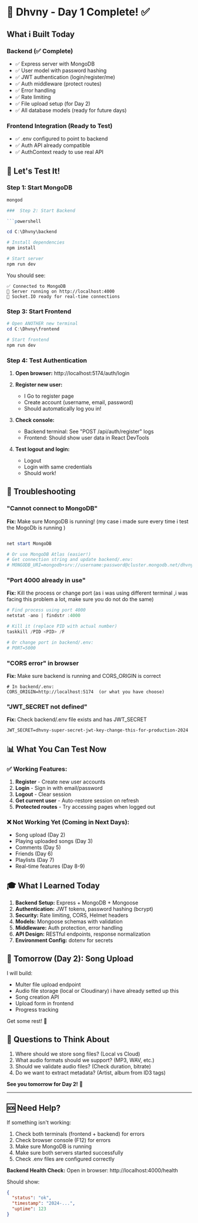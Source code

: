 # 🎵 Dhvny - Day 1 Complete! ✅

## What i Built Today

### Backend (✅ Complete)

- ✅ Express server with MongoDB
- ✅ User model with password hashing
- ✅ JWT authentication (login/register/me)
- ✅ Auth middleware (protect routes)
- ✅ Error handling
- ✅ Rate limiting
- ✅ File upload setup (for Day 2)
- ✅ All database models (ready for future days)

### Frontend Integration (Ready to Test)

- ✅ .env configured to point to backend
- ✅ Auth API already compatible
- ✅ AuthContext ready to use real API

## 🚀 Let's Test It!

### Step 1: Start MongoDB

````powershell
mongod

###  Step 2: Start Backend

```powershell

cd C:\Dhvny\backend

# Install dependencies
npm install

# Start server
npm run dev
````

You should see:

```
✅ Connected to MongoDB
🚀 Server running on http://localhost:4000
📡 Socket.IO ready for real-time connections
```

### Step 3: Start Frontend

```powershell
# Open ANOTHER new terminal
cd C:\Dhvny\frontend

# Start frontend
npm run dev
```

### Step 4: Test Authentication

1. **Open browser:** http://localhost:5174/auth/login
2. **Register new user:**

   - I Go to register page
   - Create account (username, email, password)
   - Should automatically log you in!

3. **Check console:**

   - Backend terminal: See "POST /api/auth/register" logs
   - Frontend: Should show user data in React DevTools

4. **Test logout and login:**
   - Logout
   - Login with same credentials
   - Should work!

## 🐛 Troubleshooting

### "Cannot connect to MongoDB"

**Fix:** Make sure MongoDB is running! (my case i made sure every time i test the MogoDb is running )

```powershell

net start MongoDB

# Or use MongoDB Atlas (easier!)
# Get connection string and update backend/.env:
# MONGODB_URI=mongodb+srv://username:password@cluster.mongodb.net/dhvny
```

### "Port 4000 already in use"

**Fix:** Kill the process or change port (as i was using different terminal ,i was facing this problem a lot, make sure you do not do the same)

```powershell
# Find process using port 4000
netstat -ano | findstr :4000

# Kill it (replace PID with actual number)
taskkill /PID <PID> /F

# Or change port in backend/.env:
# PORT=5000
```

### "CORS error" in browser

**Fix:** Make sure backend is running and CORS_ORIGIN is correct

```env
# In backend/.env:
CORS_ORIGIN=http://localhost:5174  (or what you have choose)
```

### "JWT_SECRET not defined"

**Fix:** Check backend/.env file exists and has JWT_SECRET

```env
JWT_SECRET=dhvny-super-secret-jwt-key-change-this-for-production-2024
```

## 📊 What You Can Test Now

### ✅ Working Features:

1. **Register** - Create new user accounts
2. **Login** - Sign in with email/password
3. **Logout** - Clear session
4. **Get current user** - Auto-restore session on refresh
5. **Protected routes** - Try accessing pages when logged out

### ❌ Not Working Yet (Coming in Next Days):

- Song upload (Day 2)
- Playing uploaded songs (Day 3)
- Comments (Day 5)
- Friends (Day 6)
- Playlists (Day 7)
- Real-time features (Day 8-9)

## 🎓 What I Learned Today

1. **Backend Setup:** Express + MongoDB + Mongoose
2. **Authentication:** JWT tokens, password hashing (bcrypt)
3. **Security:** Rate limiting, CORS, Helmet headers
4. **Models:** Mongoose schemas with validation
5. **Middleware:** Auth protection, error handling
6. **API Design:** RESTful endpoints, response normalization
7. **Environment Config:** dotenv for secrets

## 📝 Tomorrow (Day 2): Song Upload

I will build:

- Multer file upload endpoint
- Audio file storage (local or Cloudinary) i have already setted up this
- Song creation API
- Upload form in frontend
- Progress tracking

Get some rest! 🌙

## 🤔 Questions to Think About

1. Where should we store song files? (Local vs Cloud)
2. What audio formats should we support? (MP3, WAV, etc.)
3. Should we validate audio files? (Check duration, bitrate)
4. Do we want to extract metadata? (Artist, album from ID3 tags)

**See you tomorrow for Day 2!** 🚀

---

## 🆘 Need Help?

If something isn't working:

1. Check both terminals (frontend + backend) for errors
2. Check browser console (F12) for errors
3. Make sure MongoDB is running
4. Make sure both servers started successfully
5. Check .env files are configured correctly

**Backend Health Check:**
Open in browser: http://localhost:4000/health

Should show:

```json
{
  "status": "ok",
  "timestamp": "2024-...",
  "uptime": 123
}
```

